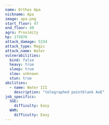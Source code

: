 ```yaml
---
name: Orthos Apa
nickname: Apa
image: apa.png
start_floor: 47
end_floor: 49
agro: Proximity
hp: 175076
attack_damage: 5334
attack_type: Magic
attack_name: Water
vulnerabilities:
  bind: false
  heavy: true
  sleep: true
  slow: unknown
  stun: true
abilities:
  - name: Water III
    description: "telegraphed pointblank AoE"
job_specifics:
  SGE:
    difficulty: Easy
  WHM:
    difficulty: Easy
---
```

